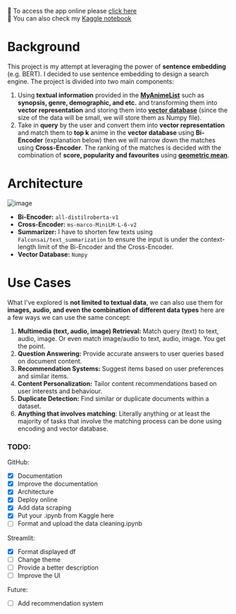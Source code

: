 🔎 To access the app online please [click here](https://animesearch.streamlit.app/)  
📒 You can also check my [Kaggle notebook](https://www.kaggle.com/code/nadzmiagthomas/anime-finder-sentence-embedding)

# Background
This project is my attempt at leveraging the power of **sentence embedding** (e.g. BERT). I decided to use sentence embedding to design a search engine. The project is divided into two main components:
1. Using **textual information** provided in the **[MyAnimeList](https://myanimelist.net/)** such as **synopsis, genre, demographic, and etc.** and transforming them into **vector representation** and storing them into **[vector database](https://www.pinecone.io/learn/vector-database/)** (since the size of the data will be small, we will store them as Numpy file). 
2. Take in **query** by the user and convert them into **vector representation** and match them to **top k** anime in the **vector database** using **Bi-Encoder** (explanation below) then we will narrow down the matches using **Cross-Encoder**. The ranking of the matches is decided with the combination of **score, popularity and favourites** using **[geometric mean](https://en.wikipedia.org/wiki/Geometric_mean)**.

# Architecture
![image](https://github.com/user-attachments/assets/8cdabe41-72ef-40dc-b25b-3ed5f601f9f8)

- **Bi-Encoder:** `all-distilroberta-v1`
- **Cross-Encoder:** `ms-marco-MiniLM-L-6-v2`
- **Summarizer:** I have to shorten few texts using `Falconsai/text_summarization` to ensure the input is under the context-length limit of the Bi-Encoder and the Cross-Encoder.
- **Vector Database:** `Numpy`


# Use Cases
What I've explored is **not limited to textual data**, we can also use them for **images, audio, and even the combination of different data types** here are a few ways we can use the same concept:
1. **Multimedia (text, audio, image) Retrieval:** Match query (text) to text, audio, image. Or even match image/audio to text, audio, image. You get the point.
2. **Question Answering:** Provide accurate answers to user queries based on document content.
3. **Recommendation Systems:** Suggest items based on user preferences and similar items.
4. **Content Personalization:** Tailor content recommendations based on user interests and behaviour.
5. **Duplicate Detection:** Find similar or duplicate documents within a dataset.
6. **Anything that involves matching**: Literally anything or at least the majority of tasks that involve the matching process can be done using encoding and vector database.

### TODO:
GitHub:
- [x] Documentation
- [x] Improve the documentation
- [x] Architecture
- [x] Deploy online
- [x] Add data scraping
- [x] Put your .ipynb from Kaggle here
- [ ] Format and upload the data cleaning.ipynb

Streamlit:
- [x] Format displayed df 
- [ ] Change theme
- [ ] Provide a better description
- [ ] Improve the UI

Future:
- [ ] Add recommendation system
